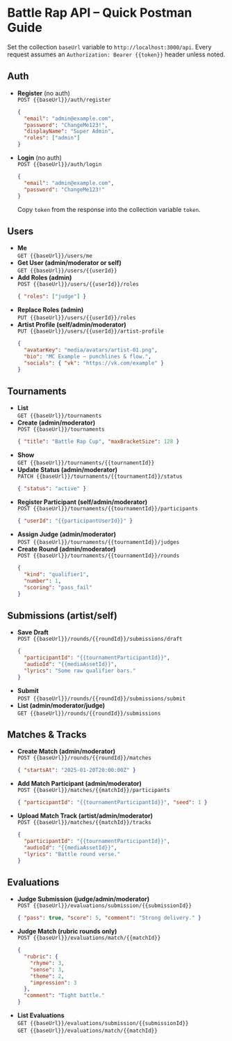# Battle Rap API – Quick Postman Guide

Set the collection `baseUrl` variable to `http://localhost:3000/api`. Every request assumes an `Authorization: Bearer {{token}}` header unless noted.

## Auth
- **Register** (no auth)  
  `POST {{baseUrl}}/auth/register`  
  ```json
  {
    "email": "admin@example.com",
    "password": "ChangeMe123!",
    "displayName": "Super Admin",
    "roles": ["admin"]
  }
  ```
- **Login** (no auth)  
  `POST {{baseUrl}}/auth/login`  
  ```json
  {
    "email": "admin@example.com",
    "password": "ChangeMe123!"
  }
  ```
  Copy `token` from the response into the collection variable `token`.

## Users
- **Me**  
  `GET {{baseUrl}}/users/me`
- **Get User (admin/moderator or self)**  
  `GET {{baseUrl}}/users/{{userId}}`
- **Add Roles (admin)**  
  `POST {{baseUrl}}/users/{{userId}}/roles`  
  ```json
  { "roles": ["judge"] }
  ```
- **Replace Roles (admin)**  
  `PUT {{baseUrl}}/users/{{userId}}/roles`
- **Artist Profile (self/admin/moderator)**  
  `PUT {{baseUrl}}/users/{{userId}}/artist-profile`  
  ```json
  {
    "avatarKey": "media/avatars/artist-01.png",
    "bio": "MC Example – punchlines & flow.",
    "socials": { "vk": "https://vk.com/example" }
  }
  ```

## Tournaments
- **List**  
  `GET {{baseUrl}}/tournaments`
- **Create (admin/moderator)**  
  `POST {{baseUrl}}/tournaments`  
  ```json
  { "title": "Battle Rap Cup", "maxBracketSize": 128 }
  ```
- **Show**  
  `GET {{baseUrl}}/tournaments/{{tournamentId}}`
- **Update Status (admin/moderator)**  
  `PATCH {{baseUrl}}/tournaments/{{tournamentId}}/status`  
  ```json
  { "status": "active" }
  ```
- **Register Participant (self/admin/moderator)**  
  `POST {{baseUrl}}/tournaments/{{tournamentId}}/participants`  
  ```json
  { "userId": "{{participantUserId}}" }
  ```
- **Assign Judge (admin/moderator)**  
  `POST {{baseUrl}}/tournaments/{{tournamentId}}/judges`
- **Create Round (admin/moderator)**  
  `POST {{baseUrl}}/tournaments/{{tournamentId}}/rounds`  
  ```json
  {
    "kind": "qualifier1",
    "number": 1,
    "scoring": "pass_fail"
  }
  ```

## Submissions (artist/self)
- **Save Draft**  
  `POST {{baseUrl}}/rounds/{{roundId}}/submissions/draft`  
  ```json
  {
    "participantId": "{{tournamentParticipantId}}",
    "audioId": "{{mediaAssetId}}",
    "lyrics": "Some raw qualifier bars."
  }
  ```
- **Submit**  
  `POST {{baseUrl}}/rounds/{{roundId}}/submissions/submit`
- **List (admin/moderator/judge)**  
  `GET {{baseUrl}}/rounds/{{roundId}}/submissions`

## Matches & Tracks
- **Create Match (admin/moderator)**  
  `POST {{baseUrl}}/rounds/{{roundId}}/matches`  
  ```json
  { "startsAt": "2025-01-20T20:00:00Z" }
  ```
- **Add Match Participant (admin/moderator)**  
  `POST {{baseUrl}}/matches/{{matchId}}/participants`  
  ```json
  { "participantId": "{{tournamentParticipantId}}", "seed": 1 }
  ```
- **Upload Match Track (artist/admin/moderator)**  
  `POST {{baseUrl}}/matches/{{matchId}}/tracks`  
  ```json
  {
    "participantId": "{{tournamentParticipantId}}",
    "audioId": "{{mediaAssetId}}",
    "lyrics": "Battle round verse."
  }
  ```

## Evaluations
- **Judge Submission (judge/admin/moderator)**  
  `POST {{baseUrl}}/evaluations/submission/{{submissionId}}`  
  ```json
  { "pass": true, "score": 5, "comment": "Strong delivery." }
  ```
- **Judge Match (rubric rounds only)**  
  `POST {{baseUrl}}/evaluations/match/{{matchId}}`  
  ```json
  {
    "rubric": {
      "rhyme": 3,
      "sense": 3,
      "theme": 2,
      "impression": 3
    },
    "comment": "Tight battle."
  }
  ```
- **List Evaluations**  
  `GET {{baseUrl}}/evaluations/submission/{{submissionId}}`  
  `GET {{baseUrl}}/evaluations/match/{{matchId}}`
